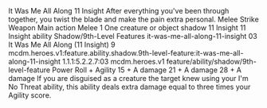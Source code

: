 <ability>
  <name>It Was Me All Along</name>
  <cost>11 Insight</cost>
  <flavor>After everything you&apos;ve been through together, you twist the blade and make the pain extra personal.</flavor>
  <keywords>
    <keyword>Melee</keyword>
    <keyword>Strike</keyword>
    <keyword>Weapon</keyword>
  </keywords>
  <type>Main action</type>
  <distance>Melee 1</distance>
  <target>One creature or object</target>
  <metadata>
    <class>shadow</class>
    <cost>11 Insight</cost>
    <cost_amount>11</cost_amount>
    <cost_resource>Insight</cost_resource>
    <feature_type>ability</feature_type>
    <file_dpath>Shadow/9th-Level Features</file_dpath>
    <item_id>it-was-me-all-along-11-insight</item_id>
    <item_index>03</item_index>
    <item_name>It Was Me All Along (11 Insight)</item_name>
    <level>9</level>
    <scc>mcdm.heroes.v1:feature.ability.shadow.9th-level-feature:it-was-me-all-along-11-insight</scc>
    <scdc>1.1.1:5.2.2.7:03</scdc>
    <source>mcdm.heroes.v1</source>
    <type>feature/ability/shadow/9th-level-feature</type>
  </metadata>
  <effects>
    <effect type="roll">
      <roll>Power Roll + Agility</roll>
      <t1>15 + A damage</t1>
      <t2>21 + A damage</t2>
      <t3>28 + A damage</t3>
    </effect>
    <effect type="mundane">If you are disguised as a creature the target knew using your I&apos;m No Threat ability, this ability deals extra damage equal to three times your Agility score.</effect>
  </effects>
</ability>
